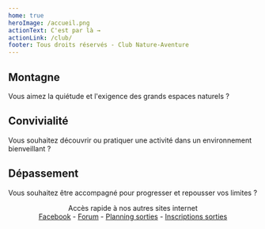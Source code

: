 ```yaml
---
home: true
heroImage: /accueil.png
actionText: C'est par là →
actionLink: /club/
footer: Tous droits réservés - Club Nature-Aventure
---
```


<div class="features">
  <div class="feature">
    <h2>Montagne</h2>
    <p>Vous aimez la quiétude et l'exigence des grands espaces naturels ?</p>
  </div>
  <div class="feature">
    <h2>Convivialité</h2>
    <p>Vous souhaitez découvrir ou pratiquer une activité dans un environnement bienveillant ?</p>
  </div>
  <div class="feature">
    <h2>Dépassement</h2>
    <p>Vous souhaitez être accompagné pour progresser et repousser vos limites ?</p>
  </div>
</div>

<div class="footer">
<center>
Accès rapide à nos autres sites internet</br>
<a href="https://www.facebook.com/Club-Nature-Aventure-1590487804525243/">Facebook</a> - <a href="http://escalade-rando.forumactif.org/">Forum</a> - <a href="https://docs.google.com/spreadsheet/ccc?key=0Am9JDx3KFFPCdElwZmRSQmFuaW0tSmZmY21iRG04bmc&usp=drive_web#gid=0">Planning sorties</a> - <a href="https://docs.google.com/spreadsheet/ccc?key=0Am9JDx3KFFPCdHZGYWNLU0tlQTVKbVdrems1cllEclE#gid=0">Inscriptions sorties</a>
</center>
</div>